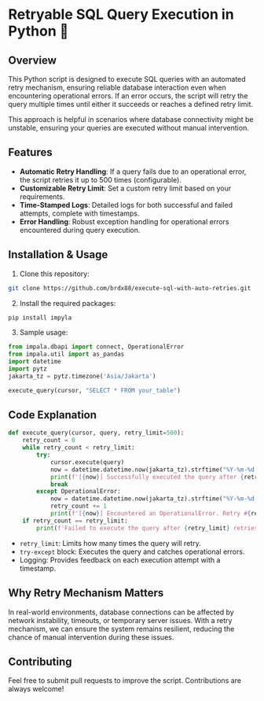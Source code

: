 # Retryable SQL Query Execution in Python 🔄

## Overview
This Python script is designed to execute SQL queries with an automated retry mechanism, ensuring reliable database interaction even when encountering operational errors. If an error occurs, the script will retry the query multiple times until either it succeeds or reaches a defined retry limit.

This approach is helpful in scenarios where database connectivity might be unstable, ensuring your queries are executed without manual intervention.

## Features
- **Automatic Retry Handling**: If a query fails due to an operational error, the script retries it up to 500 times (configurable).
- **Customizable Retry Limit**: Set a custom retry limit based on your requirements.
- **Time-Stamped Logs**: Detailed logs for both successful and failed attempts, complete with timestamps.
- **Error Handling**: Robust exception handling for operational errors encountered during query execution.

## Installation & Usage
1. Clone this repository:
```bash
git clone https://github.com/brdx88/execute-sql-with-auto-retries.git
```

2. Install the required packages:
```bash
pip install impyla
```

3. Sample usage:
```python
from impala.dbapi import connect, OperationalError
from impala.util import as_pandas
import datetime
import pytz
jakarta_tz = pytz.timezone('Asia/Jakarta')

execute_query(cursor, "SELECT * FROM your_table")
```

## Code Explanation
```python
def execute_query(cursor, query, retry_limit=500):
    retry_count = 0
    while retry_count < retry_limit:
        try:
            cursor.execute(query)
            now = datetime.datetime.now(jakarta_tz).strftime("%Y-%m-%d %H:%M:%S")
            print(f'[{now}] Successfully executed the query after {retry_count} retries.')
            break
        except OperationalError:
            now = datetime.datetime.now(jakarta_tz).strftime("%Y-%m-%d %H:%M:%S")
            retry_count += 1
            print(f'[{now}] Encountered an OperationalError. Retry #{retry_count}. Retrying...')
    if retry_count == retry_limit:
        print(f'Failed to execute the query after {retry_limit} retries.')
```
- `retry_limit`: Limits how many times the query will retry.
- `try-except` block: Executes the query and catches operational errors.
- Logging: Provides feedback on each execution attempt with a timestamp.

## Why Retry Mechanism Matters
In real-world environments, database connections can be affected by network instability, timeouts, or temporary server issues. With a retry mechanism, we can ensure the system remains resilient, reducing the chance of manual intervention during these issues.

## Contributing
Feel free to submit pull requests to improve the script. Contributions are always welcome!
